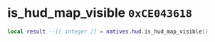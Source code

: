 # is_hud_map_visible `0xCE043618`

```lua
local result --[[ integer ]] = natives.hud.is_hud_map_visible()
```